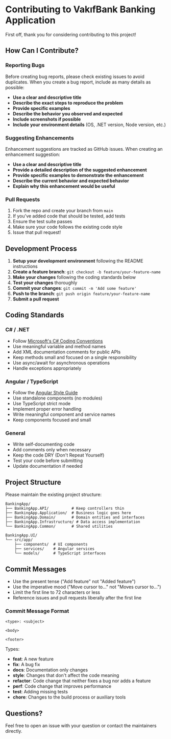 # Contributing to VakıfBank Banking Application

First off, thank you for considering contributing to this project! 

## How Can I Contribute?

### Reporting Bugs

Before creating bug reports, please check existing issues to avoid duplicates. When you create a bug report, include as many details as possible:

- **Use a clear and descriptive title**
- **Describe the exact steps to reproduce the problem**
- **Provide specific examples**
- **Describe the behavior you observed and expected**
- **Include screenshots if possible**
- **Include your environment details** (OS, .NET version, Node version, etc.)

### Suggesting Enhancements

Enhancement suggestions are tracked as GitHub issues. When creating an enhancement suggestion:

- **Use a clear and descriptive title**
- **Provide a detailed description of the suggested enhancement**
- **Provide specific examples to demonstrate the enhancement**
- **Describe the current behavior and expected behavior**
- **Explain why this enhancement would be useful**

### Pull Requests

1. Fork the repo and create your branch from `main`
2. If you've added code that should be tested, add tests
3. Ensure the test suite passes
4. Make sure your code follows the existing code style
5. Issue that pull request!

## Development Process

1. **Setup your development environment** following the README instructions
2. **Create a feature branch**: `git checkout -b feature/your-feature-name`
3. **Make your changes** following the coding standards below
4. **Test your changes** thoroughly
5. **Commit your changes**: `git commit -m 'Add some feature'`
6. **Push to the branch**: `git push origin feature/your-feature-name`
7. **Submit a pull request**

## Coding Standards

### C# / .NET

- Follow [Microsoft's C# Coding Conventions](https://docs.microsoft.com/en-us/dotnet/csharp/fundamentals/coding-style/coding-conventions)
- Use meaningful variable and method names
- Add XML documentation comments for public APIs
- Keep methods small and focused on a single responsibility
- Use async/await for asynchronous operations
- Handle exceptions appropriately

### Angular / TypeScript

- Follow the [Angular Style Guide](https://angular.io/guide/styleguide)
- Use standalone components (no modules)
- Use TypeScript strict mode
- Implement proper error handling
- Write meaningful component and service names
- Keep components focused and small

### General

- Write self-documenting code
- Add comments only when necessary
- Keep the code DRY (Don't Repeat Yourself)
- Test your code before submitting
- Update documentation if needed

## Project Structure

Please maintain the existing project structure:

```
BankingApp/
├── BankingApp.API/          # Keep controllers thin
├── BankingApp.Application/  # Business logic goes here
├── BankingApp.Domain/       # Domain entities and interfaces
├── BankingApp.Infrastructure/ # Data access implementation
└── BankingApp.Common/       # Shared utilities

BankingApp.UI/
└── src/app/
    ├── components/  # UI components
    ├── services/    # Angular services
    └── models/      # TypeScript interfaces
```

## Commit Messages

- Use the present tense ("Add feature" not "Added feature")
- Use the imperative mood ("Move cursor to..." not "Moves cursor to...")
- Limit the first line to 72 characters or less
- Reference issues and pull requests liberally after the first line

### Commit Message Format

```
<type>: <subject>

<body>

<footer>
```

Types:
- **feat**: A new feature
- **fix**: A bug fix
- **docs**: Documentation only changes
- **style**: Changes that don't affect the code meaning
- **refactor**: Code change that neither fixes a bug nor adds a feature
- **perf**: Code change that improves performance
- **test**: Adding missing tests
- **chore**: Changes to the build process or auxiliary tools

## Questions?

Feel free to open an issue with your question or contact the maintainers directly.